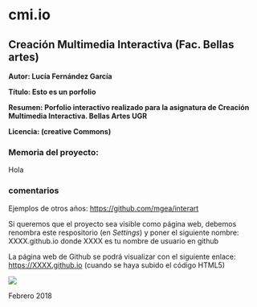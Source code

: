 # cmi.io

## Creación Multimedia Interactiva (Fac. Bellas artes)

**Autor: Lucía Fernández García** 

**Título: Esto es un porfolio** 

**Resumen: Porfolio interactivo realizado para la asignatura de Creación Multimedia Interactiva. Bellas Artes UGR**

**Licencia: (creative Commons)**


### Memoria del proyecto:


Hola







### comentarios

Ejemplos de otros años: https://github.com/mgea/interart 

Si queremos que el proyecto sea visible como página web, debemos renombra este respositorio (en *Settings*) y poner el siguiente nombre: XXXX.github.io  donde XXXX es tu nombre de usuario en github

La página web de Github se podrá visualizar con el siguiente enlace: https://XXXX.github.io (cuando se haya subido el código HTML5) 


![](https://upload.wikimedia.org/wikipedia/commons/thumb/6/62/CC-BY-SA-Andere_Wikis_%28v%29.svg/200px-CC-BY-SA-Andere_Wikis_%28v%29.svg.png)



Febrero 2018
